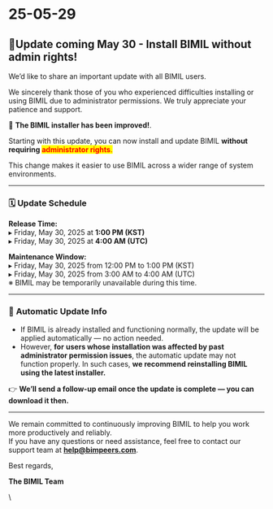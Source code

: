 # 25-05-29

## 🔔Update coming May 30 - Install BIMIL without admin rights!

We’d like to share an important update with all BIMIL users.

We sincerely thank those of you who experienced difficulties installing or using BIMIL due to administrator permissions. We truly appreciate your patience and support.

📌 **The BIMIL installer has been improved!**.

Starting with this update, you can now install and update BIMIL **without requiring&#x20;**<mark style="color:red;">**administrator rights**</mark><mark style="color:red;">.</mark>

This change makes it easier to use BIMIL across a wider range of system environments.

***

### 🗓 **Update Schedule**

**Release Time:**\
▸ Friday, May 30, 2025 at **1:00 PM (KST)**\
▸ Friday, May 30, 2025 at **4:00 AM (UTC)**

**Maintenance Window:**\
▸ Friday, May 30, 2025 from 12:00 PM to 1:00 PM (KST)\
▸ Friday, May 30, 2025 from 3:00 AM to 4:00 AM (UTC)\
※ BIMIL may be temporarily unavailable during this time.

***

### 🔄 **Automatic Update Info**

* If BIMIL is already installed and functioning normally, the update will be applied automatically — no action needed.
* However, **for** **users whose installation was affected by past administrator permission issues**, the automatic update may not function properly. In such cases, **we recommend reinstalling BIMIL using the latest installer.**

👉 **We’ll send a follow-up email once the update is complete — you can download it then.**

***

We remain committed to continuously improving BIMIL to help you work more productively and reliably.\
If you have any questions or need assistance, feel free to contact our support team at [**help@bimpeers.com**](mailto:help@bimpeers.com).

Best regards,

**The BIMIL Team**

\
